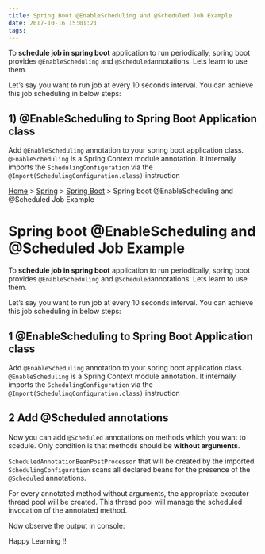 ```yaml
---
title: Spring Boot @EnableScheduling and @Scheduled Job Example
date: 2017-10-16 15:01:21
tags:
---
```




To **schedule job in spring boot** application to run periodically, spring boot provides `@EnableScheduling` and `@Scheduled`annotations. Lets learn to use them.

Let’s say you want to run job at every 10 seconds interval. You can achieve this job scheduling in below steps:

## 1) @EnableScheduling to Spring Boot Application class

Add `@EnableScheduling` annotation to your spring boot application class. `@EnableScheduling` is a Spring Context module annotation. It internally imports the `SchedulingConfiguration` via the `@Import(SchedulingConfiguration.class)` instruction



[Home](https://howtodoinjava.com/)  >  [Spring](https://howtodoinjava.com/category/spring/)  >  [Spring Boot](https://howtodoinjava.com/category/spring/spring-boot/)  >  Spring boot @EnableScheduling and @Scheduled Job Example

# Spring boot @EnableScheduling and @Scheduled Job Example

To **schedule job in spring boot** application to run periodically, spring boot provides `@EnableScheduling` and `@Scheduled`annotations. Lets learn to use them.

Let’s say you want to run job at every 10 seconds interval. You can achieve this job scheduling in below steps:

## 1 @EnableScheduling to Spring Boot Application class

Add `@EnableScheduling` annotation to your spring boot application class. `@EnableScheduling` is a Spring Context module annotation. It internally imports the `SchedulingConfiguration` via the `@Import(SchedulingConfiguration.class)` instruction

## 2 Add @Scheduled annotations

Now you can add `@Scheduled` annotations on methods which you want to scedule. Only condition is that methods should be **without arguments**.

`ScheduledAnnotationBeanPostProcessor` that will be created by the imported `SchedulingConfiguration` scans all declared beans for the presence of the `@Scheduled` annotations.

For every annotated method without arguments, the appropriate executor thread pool will be created. This thread pool will manage the scheduled invocation of the annotated method.

Now observe the output in console:

Happy Learning !!